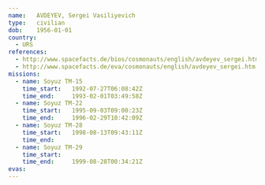 ```yaml
---
name:	AVDEYEV, Sergei Vasiliyevich
type:	civilian
dob:	1956-01-01
country:
  - URS
references:
  - http://www.spacefacts.de/bios/cosmonauts/english/avdeyev_sergei.htm
  - http://www.spacefacts.de/eva/cosmonauts/english/avdeyev_sergei.htm
missions:
  - name: Soyuz TM-15
    time_start:   1992-07-27T06:08:42Z
    time_end:     1993-02-01T03:49:58Z
  - name: Soyuz TM-22
    time_start:   1995-09-03T09:00:23Z
    time_end:     1996-02-29T10:42:09Z
  - name: Soyuz TM-28
    time_start:   1998-08-13T09:43:11Z
    time_end:     
  - name: Soyuz TM-29
    time_start:   
    time_end:     1999-08-28T00:34:21Z
evas:
---
```

